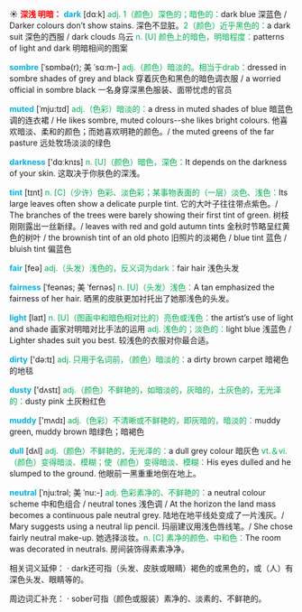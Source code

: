 ☀ <font color="red">**深浅 明暗：**</font>
<font color="sky blue">**dark**</font> [dɑːk] 
<font color="#00b050">adj. 1（颜色）深色的；暗色的：</font>dark blue 深蓝色 / Darker colours don’t show stains. 深色不显脏。<font color="#00b050">2（颜色）近乎黑色的：</font>a dark suit 深色的西服 / dark clouds 乌云 <font color="#00b050">n. [U] 颜色上的暗色，明暗程度：</font>patterns of light and dark 明暗相间的图案
           
<font color="sky blue">**sombre**</font> [ˈsɒmbə(r); 美 ˈsɑ:m-]
<font color="#00b050">adj.（颜色）暗淡的。相当于drab：</font>dressed in sombre shades of grey and black 穿着灰色和黑色的暗色调衣服 / a worried official in sombre black 一名身穿深黑色服装、面带忧虑的官员
           
<font color="sky blue">**muted**</font> [ˈmju:tɪd]
<font color="#00b050">adj.（色彩）暗淡的：</font>a dress in muted shades of blue 暗蓝色调的连衣裙 / He likes sombre, muted colours--she likes bright colours. 他喜欢暗淡、柔和的颜色；而她喜欢明艳的颜色。/ the muted greens of the far pasture 远处牧场淡淡的绿色

<font color="sky blue">**darkness**</font> ['dɑːknɪs] 
<font color="#00b050">n. [U]（颜色）暗色，深色：</font>It depends on the darkness of your skin. 这取决于你肤色的深浅。
           
<font color="sky blue">**tint**</font> [tɪnt]
<font color="#00b050">n. [C]（少许）色彩、淡色彩；某事物表面的（一层）淡色、浅色：</font>Its large leaves often show a delicate purple tint. 它的大叶子往往带点紫色。/ The branches of the trees were barely showing their first tint of green. 树枝刚刚露出一丝新绿。/ leaves with red and gold autumn tints 金秋时节略呈红黄色的树叶 / the brownish tint of an old photo 旧照片的淡褐色 / blue tint 蓝色 / bluish tint 偏蓝色

<font color="sky blue">**fair**</font> [feə] 
<font color="#00b050">adj.（头发）浅色的，反义词为dark：</font>fair hair 浅色头发
           
<font color="sky blue">**fairness**</font> [ˈfeənəs; 美 ˈfernəs]
<font color="#00b050">n. [U]（头发）浅色：</font>A tan emphasized the fairness of her hair. 晒黑的皮肤更加衬托出了她那浅色的头发。

<font color="sky blue">**light**</font> [laɪt] 
<font color="#00b050">n. [U]（图画中和暗色相对比的）亮色或浅色：</font>the artist’s use of light and shade 画家对明暗对比手法的运用 <font color="#00b050">adj. 浅色的；淡色的：</font>light blue 浅蓝色 / Lighter shades suit you best. 较浅色的衣服对你最合适。

<font color="sky blue">**dirty**</font> ['də:tɪ] 
<font color="#00b050">adj. 只用于名词前，（颜色）暗淡的：</font>a dirty brown carpet 暗褐色的地毯

<font color="sky blue">**dusty**</font> ['dʌstɪ] 
<font color="#00b050">adj.（颜色）不鲜艳的，如暗淡的，灰暗的，土灰色的，无光泽的：</font>dusty pink 土灰粉红色

<font color="sky blue">**muddy**</font> ['mʌdɪ] 
<font color="#00b050">adj.（色彩）不清晰或不鲜艳的，即灰暗的，暗淡的：</font>muddy green, muddy brown 暗绿色；暗褐色

<font color="sky blue">**dull**</font> [dʌl] 
<font color="#00b050">adj.（颜色）不鲜艳的，无光泽的：</font>a dull grey colour 暗灰色 <font color="#00b050">vt.＆vi.（颜色）变得暗淡、模糊；使（颜色）变得暗淡、模糊：</font>His eyes dulled and he slumped to the ground. 他眼前一黑重重地倒在地上。
           
<font color="sky blue">**neutral**</font> [ˈnju:trəl; 美 ˈnu:-]
<font color="#00b050">adj. 色彩素净的、不鲜艳的：</font>a neutral colour scheme 中和色组合 / neutral tones 浅色调 / At the horizon the land mass becomes a continuous pale neutral grey. 陆地在地平线处变成了一片浅灰。/ Mary suggests using a neutral lip pencil. 玛丽建议用浅色唇线笔。/ She chose fairly neutral make-up. 她选择淡妆。<font color="#00b050">n. [C] 素净的颜色、中和色：</font>The room was decorated in neutrals. 房间装饰得素素净净。

相关词义延伸：
· dark还可指（头发、皮肤或眼睛）褐色的或黑色的，或（人）有深色头发、眼睛等的。

周边词汇补充：
· sober可指（颜色或服装）素净的、淡素的、不鲜艳的。
